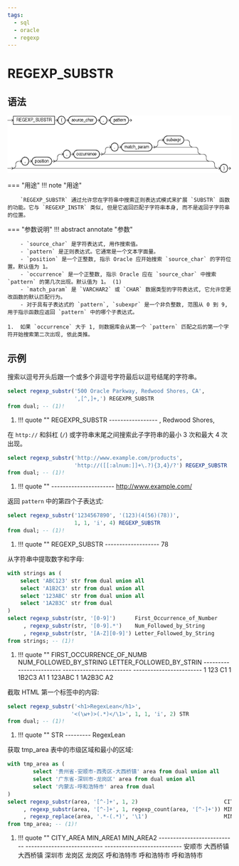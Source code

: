 ```yaml
---
tags:
  - sql
  - oracle
  - regexp
---
```


# REGEXP_SUBSTR

## 语法

![REGEXP_SUBSTR 函数语法](./assets/regexp_substr.gif)

=== "用途"
    !!! note "用途"

        `REGEXP_SUBSTR` 通过允许您在字符串中搜索正则表达式模式来扩展 `SUBSTR` 函数的功能。它与 `REGEXP_INSTR` 类似, 但是它返回匹配子字符串本身, 而不是返回子字符串的位置。

=== "参数说明"
    !!! abstract annotate "参数"

        - `source_char` 是字符表达式, 用作搜索值。
        - `pattern` 是正则表达式。它通常是一个文本字面量。
        - `position` 是一个正整数, 指示 Oracle 应开始搜索 `source_char` 的字符位置。默认值为 1。
        - `occurrence` 是一个正整数, 指示 Oracle 应在 `source_char` 中搜索 `pattern` 的第几次出现。默认值为 1。 (1)
        - `match_param` 是 `VARCHAR2` 或 `CHAR` 数据类型的字符表达式, 它允许您更改函数的默认匹配行为。
        - 对于具有子表达式的 `pattern`, `subexpr` 是一个非负整数, 范围从 0 到 9, 用于指示函数应返回 `pattern` 中的哪个子表达式。
      
    1.  如果 `occurrence` 大于 1, 则数据库会从第一个 `pattern` 匹配之后的第一个字符开始搜索第二次出现, 依此类推。



## 示例 

搜索以逗号开头后跟一个或多个非逗号字符最后以逗号结尾的字符串。

```sql
select regexp_substr('500 Oracle Parkway, Redwood Shores, CA',
                     ',[^,]+,') REGEXPR_SUBSTR
from dual; -- (1)!
```

1.  !!! quote ""
        REGEXPR_SUBSTR
        -----------------
        , Redwood Shores,



在 `http://` 和斜杠 (`/`) 或字符串末尾之间搜索此子字符串的最小 3 次和最大 4 次出现。

```sql
select regexp_substr('http://www.example.com/products',
                     'http://([[:alnum:]]+\.?){3,4}/?') REGEXP_SUBSTR
from dual; -- (1)!
```

1.  !!! quote ""
        ----------------------
        http://www.example.com/



返回 `pattern` 中的第四个子表达式:

```sql 
select regexp_substr('1234567890', '(123)(4(56)(78))',
                     1, 1, 'i', 4) REGEXP_SUBSTR
from dual; -- (1)!
```

1.  !!! quote ""
        REGEXP_SUBSTR
        -------------------
        78



从字符串中提取数字和字母:

```sql
with strings as (
    select 'ABC123' str from dual union all
    select 'A1B2C3' str from dual union all
    select '123ABC' str from dual union all
    select '1A2B3C' str from dual   
)
select regexp_substr(str, '[0-9]')      First_Occurrence_of_Number
     , regexp_substr(str, '[0-9].*')    Num_Followed_by_String
     , regexp_substr(str, '[A-Z][0-9]') Letter_Followed_by_String
from strings; -- (1)!
```

1.  !!! quote ""
        FIRST_OCCURRENCE_OF_NUMB NUM_FOLLOWED_BY_STRING   LETTER_FOLLOWED_BY_STRIN
        ------------------------ ------------------------ ------------------------
        1			                      123			                   C1
        1			                      1B2C3			                   A1
        1			                      123ABC
        1			                      1A2B3C 		                   A2



截取 HTML 第一个标签中的内容:

```sql
select regexp_substr('<h1>RegexLean</h1>',
                    '<(\w+)>(.*)</\1>', 1, 1, 'i', 2) STR
from dual; -- (1)!
```

1.  !!! quote ""
        STR
        ---------
        RegexLean



获取 tmp_area 表中的市级区域和最小的区域:

```sql
with tmp_area as (
        select '贵州省-安顺市-西秀区-大西桥镇' area from dual union all 
        select '广东省-深圳市-龙岗区' area from dual union all 
        select '内蒙古-呼和浩特市' area from dual
)
select regexp_substr(area, '[^-]+', 1, 2)                           CITY_AREA
     , regexp_substr(area, '[^-]+', 1, regexp_count(area, '[^-]+')) MIN_AREA1
     , regexp_replace(area, '.*-(.*)', '\1')                        MIN_AREA2
from tmp_area; -- (1)!
```

1.  !!! quote ""
        CITY_AREA                   MIN_AREA1                   MIN_AREA2
        --------------------------- --------------------------- ---------------------------
        安顺市                       大西桥镇                     大西桥镇
        深圳市                       龙岗区                       龙岗区
        呼和浩特市                   呼和浩特市                    呼和浩特市